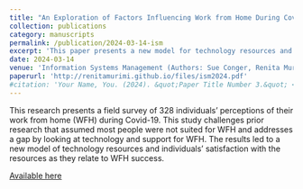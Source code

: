 ```yaml
---
title: "An Exploration of Factors Influencing Work from Home During Covid-19"
collection: publications
category: manuscripts
permalink: /publication/2024-03-14-ism
excerpt: 'This paper presents a new model for technology resources and employee satisfaction with these resources in work-from-home environments created in the wake of Covid-19.'
date: 2024-03-14
venue: 'Information Systems Management (Authors: Sue Conger, Renita Murimi, Sandra Blanke)'
paperurl: 'http://renitamurimi.github.io/files/ism2024.pdf'
#citation: 'Your Name, You. (2024). &quot;Paper Title Number 3.&quot; <i>GitHub Journal of Bugs</i>. 1(3).'
---
```


This research presents a field survey of 328 individuals’ perceptions of their work from home (WFH) 
during Covid-19. This study challenges prior research that assumed most people were not suited 
for WFH and addresses a gap by looking at technology and support for WFH. The results led to 
a new model of technology resources and individuals’ satisfaction with the resources as they relate 
to WFH success.

[Available here](https://www.tandfonline.com/doi/full/10.1080/10580530.2024.2309586)